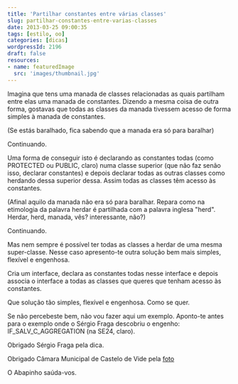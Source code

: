 ```yaml
---
title: 'Partilhar constantes entre várias classes'
slug: partilhar-constantes-entre-varias-classes
date: 2013-03-25 09:00:35
tags: [estilo, oo]
categories: [dicas]
wordpressId: 2196
draft: false
resources:
- name: featuredImage
  src: 'images/thumbnail.jpg'
---
```

Imagina que tens uma manada de classes relacionadas as quais partilham entre elas uma manada de constantes. Dizendo a mesma coisa de outra forma, gostavas que todas as classes da manada tivessem acesso de forma simples à manada de constantes.

(Se estás baralhado, fica sabendo que a manada era só para baralhar)

Continuando.

<!--more-->

Uma forma de conseguir isto é declarando as constantes todas (como PROTECTED ou PUBLIC, claro) numa classe superior (que não faz senão isso, declarar constantes) e depois declarar todas as outras classes como herdando dessa superior dessa. Assim todas as classes têm acesso às constantes.

(Afinal aquilo da manada não era só para baralhar. Repara como na etimologia da palavra herdar é partilhada com a palavra inglesa "herd". Herdar, herd, manada, vês? interessante, não?)

Continuando.

Mas nem sempre é possível ter todas as classes a herdar de uma mesma super-classe. Nesse caso apresento-te outra solução bem mais simples, flexível e engenhosa.

Cria um interface, declara as constantes todas nesse interface e depois associa o interface a todas as classes que queres que tenham acesso às constantes.

Que solução tão simples, flexível e engenhosa. Como se quer.

Se não percebeste bem, não vou fazer aqui um exemplo. Aponto-te antes para o exemplo onde o Sérgio Fraga descobriu o engenho: IF_SALV_C_AGGREGATION (na SE24, claro).

Obrigado Sérgio Fraga pela dica.

Obrigado Câmara Municipal de Castelo de Vide pela [foto][1]

O Abapinho saúda-vos.

   [1]: http://www.flickr.com/photos/cm_castelo_vide/
